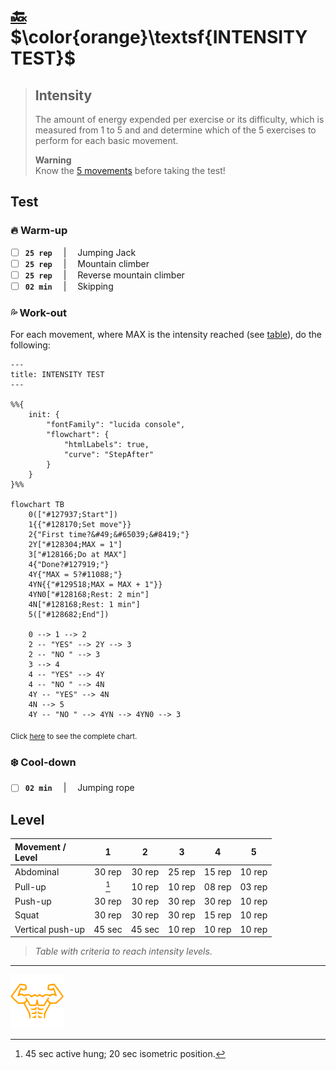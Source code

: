 # [:back:][back] $\color{orange}\textsf{INTENSITY TEST}$

> ## Intensity
>
> The amount of energy expended per exercise or its difficulty, which is measured from 1 to 5 and and determine which of the 5 exercises to perform for each basic movement\.
>
> **Warning**  
> Know the [5 movements][move] before taking the test\!

## Test

### :fire: Warm-up

+ [ ] **`25 rep`** &emsp;|&emsp; Jumping Jack
+ [ ] **`25 rep`** &emsp;|&emsp; Mountain climber
+ [ ] **`25 rep`** &emsp;|&emsp; Reverse mountain climber
+ [ ] **`02 min`** &emsp;|&emsp; Skipping

### :sweat_drops: Work-out

For each movement, where MAX is the intensity reached \(see [table](#level)\), do the following\:

```mermaid
---
title: INTENSITY TEST
---

%%{
    init: {
        "fontFamily": "lucida console",
        "flowchart": {
            "htmlLabels": true,
            "curve": "StepAfter"
        }
    }
}%%

flowchart TB
    0(["#127937;Start"])
    1{{"#128170;Set move"}}
    2{"First time?&#49;&#65039;&#8419;"}
    2Y["#128304;MAX = 1"]
    3["#128166;Do at MAX"]
    4{"Done?#127919;"}
    4Y{"MAX = 5?#11088;"}
    4YN{{"#129518;MAX = MAX + 1"}}
    4YN0["#128168;Rest: 2 min"]
    4N["#128168;Rest: 1 min"]
    5(["#128682;End"])

    0 --> 1 --> 2
    2 -- "YES" --> 2Y --> 3
    2 -- "NO " --> 3
    3 --> 4
    4 -- "YES" --> 4Y
    4 -- "NO " --> 4N
    4Y -- "YES" --> 4N
    4N --> 5
    4Y -- "NO " --> 4YN --> 4YN0 --> 3
```

<sub>Click [here](../tests/chart-intensity.md "Complete intensity test") to see the complete chart\.</sub>

### :snowflake: Cool-down

+ [ ] **`02 min`** &emsp;|&emsp; Jumping rope

## Level

|Movement \/<br>Level     |1     |2     |3     |4     |5     |
|:------------------------|:----:|:----:|:----:|:----:|:----:|
|Abdominal                |30 rep|30 rep|25 rep|15 rep|10 rep|
|Pull-up                  |[^pul]|10 rep|10 rep|08 rep|03 rep|
|Push-up                  |30 rep|30 rep|30 rep|30 rep|10 rep|
|Squat                    |30 rep|30 rep|30 rep|15 rep|10 rep|
|Vertical push-up         |45 sec|45 sec|10 rep|10 rep|10 rep|
> _Table with criteria to reach intensity levels._

[^pul]: 45 sec active hung; 20 sec isometric position\.

---

[![Man's abdominals](../../src/six_pack_little.svg)](../home.md "Home")

<!-- internal -->
[back]: tests.md "Tests"
[move]: ../movements/movements.md "Movements"
